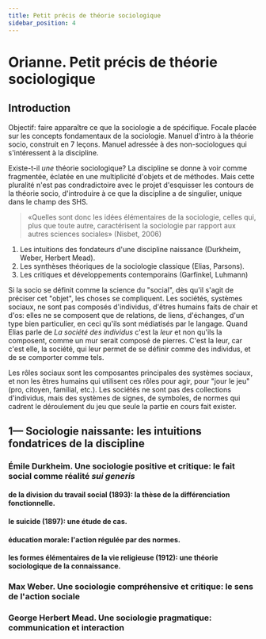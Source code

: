 ```yaml
---
title: Petit précis de théorie sociologique
sidebar_position: 4
---
```


# Orianne. Petit précis de théorie sociologique

## Introduction

Objectif: faire apparaître ce que la sociologie a de spécifique. Focale placée sur les concepts fondamentaux de la sociologie. Manuel d'intro à la théorie socio, construit en 7 leçons. Manuel adressée à des non-sociologues qui s'intéressent à la discipline.

Existe-t-il _une_ théorie sociologique? La discipline se donne à voir comme fragmentée, éclatée en une multiplicité d'objets et de méthodes. Mais cette pluralité n'est pas condradictoire avec le projet d'esquisser les contours de la théorie socio, d'introduire à ce que la discipline a de singulier, unique dans le champ des SHS.

> «Quelles sont donc les idées élémentaires de la sociologie, celles qui, plus que toute autre, caractérisent la sociologie par rapport aux autres sciences sociales» (Nisbet, 2006)

1. Les intuitions des fondateurs d'une discipline naissance (Durkheim, Weber, Herbert Mead).
2. Les synthèses théoriques de la sociologie classique (Elias, Parsons).
3. Les critiques et développements contemporains (Garfinkel, Luhmann)

Si la socio se définit comme la science du "social", dès qu'il s'agit de préciser cet "objet", les choses se compliquent. Les sociétés, systèmes sociaux, ne sont pas composés d'individus, d'êtres humains faits de chair et d'os: elles ne se composent que de relations, de liens, d'échanges, d'un type bien particulier, en ceci qu'ils sont médiatisés par le langage. Quand Elias parle de _La société des individus_ c'est la _leur_ et non qu'ils la composent, comme un mur serait composé de pierres. C'est la leur, car c'est elle, la société, qui leur permet de se définir comme des individus, et de se comporter comme tels.

Les rôles sociaux sont les composantes principales des systèmes sociaux, et non les êtres humains qui utilisent ces rôles pour agir, pour "jour le jeu" (pro, citoyen, familial, etc.). Les sociétés ne sont pas des collections d'individus, mais des systèmes de signes, de symboles, de normes qui cadrent le déroulement du jeu que seule la partie en cours fait exister.

## 1— Sociologie naissante: les intuitions fondatrices de la discipline

### Émile Durkheim. Une sociologie positive et critique: le fait social comme réalité _sui generis_
#### de la division du travail social (1893): la thèse de la différenciation fonctionnelle.
#### le suicide (1897): une étude de cas.
#### éducation morale: l'action régulée par des normes.
#### les formes élémentaires de la vie religieuse (1912): une théorie sociologique de la connaissance.

### Max Weber. Une sociologie compréhensive et critique: le sens de l'action sociale

### George Herbert Mead. Une sociologie pragmatique: communication et interaction